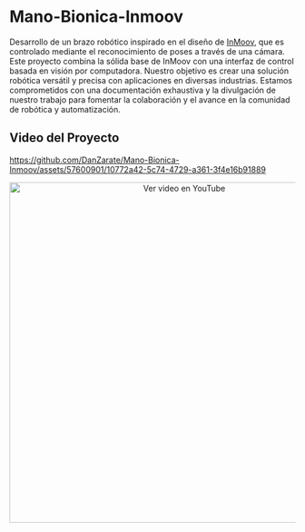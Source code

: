 # Mano-Bionica-Inmoov
Desarrollo de un brazo robótico inspirado en el diseño de [InMoov](http://inmoov.fr/), que es controlado mediante el reconocimiento de poses a través de una cámara. Este proyecto combina la sólida base de InMoov con una interfaz de control basada en visión por computadora. Nuestro objetivo es crear una solución robótica versátil y precisa con aplicaciones en diversas industrias. Estamos comprometidos con una documentación exhaustiva y la divulgación de nuestro trabajo para fomentar la colaboración y el avance en la comunidad de robótica y automatización.

## Video del Proyecto



https://github.com/DanZarate/Mano-Bionica-Inmoov/assets/57600901/10772a42-5c74-4729-a361-3f4e16b91889



<p align="center">
  <a href="https://youtu.be/FtCoOFdI5gM" target="_blank">
    <img src="http://img.youtube.com/vi/FtCoOFdI5gM/0.jpg" alt="Ver video en YouTube" width="600">
  </a>
</p>

